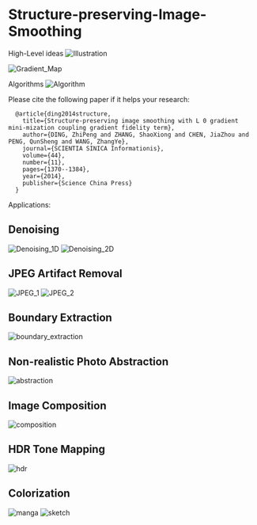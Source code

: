 # Structure-preserving-Image-Smoothing

High-Level ideas
![Illustration](/results/illustration.png)

![Gradient_Map](/results/)

Algorithms
![Algorithm](/results/algorithm.png)

Please cite the following paper if it helps your research:

      @article{ding2014structure,
        title={Structure-preserving image smoothing with L 0 gradient mini-mization coupling gradient fidelity term},
        author={DING, ZhiPeng and ZHANG, ShaoXiong and CHEN, JiaZhou and PENG, QunSheng and WANG, ZhangYe},
        journal={SCIENTIA SINICA Informationis},
        volume={44},
        number={11},
        pages={1370--1384},
        year={2014},
        publisher={Science China Press}
      }

Applications:
## Denoising
![Denoising_1D](/results/1D_example.png)
![Denoising_2D](/results/denoising.png)

## JPEG Artifact Removal
![JPEG_1](/results/jpeg_artfacts_removal_1.png)
![JPEG_2](results/jpeg_artifacts_removal_2.png)

## Boundary Extraction
![boundary_extraction](/results/canny_boundary_extraction.png)

## Non-realistic Photo Abstraction
![abstraction](/results/nonphotorealistic_rendering.png)

## Image Composition
![composition](/results/photo_composition.png)

## HDR Tone Mapping
![hdr](/results/hdr_tonemaping.png)

## Colorization
![manga](/results/colorization_1.png)
![sketch](/results/colorization_2.png)

